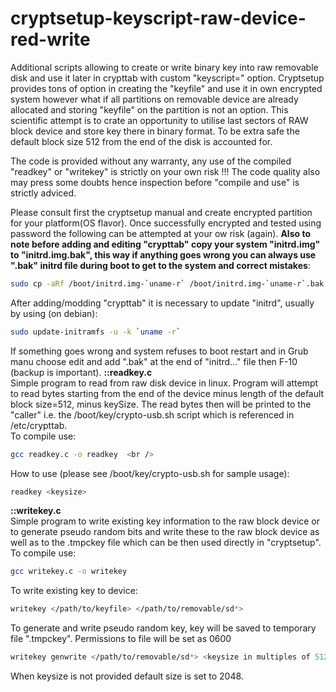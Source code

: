 # cryptsetup-keyscript-raw-device-red-write
Additional scripts allowing to create or write binary key into raw removable disk and use it later in crypttab with custom "keyscript=" option.
Cryptsetup provides tons of option in creating the "keyfile" and use it in own encrypted system however what if all partitions on removable device are already allocated and storing "keyfile" on the partition is not an option. This scientific attempt is to crate an opportunity to utilise last sectors of RAW block device and store key there in binary format. To be extra safe the default block size 512 from the end of the disk is accounted for.

The code is provided without any warranty, any use of the compiled "readkey" or "writekey" is strictly on your own risk !!!
The code quality also may press some doubts hence inspection before "compile and use" is strictly adviced.

Please consult first the cryptsetup manual and create encrypted partition for your platform(OS flavor). Once successfully encrypted and tested using password the following can be attempted at your ow risk (again).
__**Also to note before adding and editing "crypttab" copy your system "initrd.img" to "initrd.img.bak", this way if anything goes wrong you can always use ".bak" initrd file during boot to get to the system and correct mistakes**__:
```bash
sudo cp -aRf /boot/initrd.img-`uname-r` /boot/initrd.img-`uname-r`.bak
```
After adding/modding "crypttab" it is necessary to update "initrd", usually by using (on debian):  <br />
```bash
sudo update-initramfs -u -k `uname -r`  
```
If something goes wrong and system refuses to boot restart and in Grub manu choose edit and add ".bak" at the end of "initrd..." file then F-10 (backup is important). 
**::readkey.c**  <br />
Simple program to read from raw disk device in linux. Program will attempt to read bytes starting from the end of the
device minus length of the default block size=512, minus keySize. The read bytes then will be printed to the "caller"
i.e. the /boot/key/crypto-usb.sh script which is referenced in /etc/crypttab.  <br />
To compile use:  <br />
```bash
gcc readkey.c -o readkey  <br />
```

How to use (please see /boot/key/crypto-usb.sh for sample usage):  <br />

```bash
readkey <keysize>  
```

**::writekey.c**  <br />
Simple program to write existing key information to the raw block device or to generate pseudo random bits and write these
to the raw block device as well as to the .tmpckey file which can be then used directly in "cryptsetup".  <br />
To compile use:  <br />
```bash
gcc writekey.c -o writekey
```
To write existing key to device:  <br />
```bash
writekey </path/to/keyfile> </path/to/removable/sd*>
```
To generate and write pseudo random key, key will be saved to temporary file ".tmpckey". Permissions to file will be set as 0600  <br />
```bash
writekey genwrite </path/to/removable/sd*> <keysize in multiples of 512>
```
When keysize is not provided default size is set to 2048.  <br />
